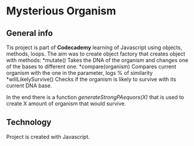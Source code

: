 # Mysterious Organism

## General info

Tis project is part of **Codecademy** learning of Javascript using objects, methods, loops.
The aim was to create object factory that creates object with methods:
*mutate()
    Takes the DNA of the organism and changes one of the bases to different one.
*compare(organism)
    Compares current organism with the one in the parameter, logs % of similarity
*willLikelySurvive()
    Checks if the organism is likely to survive with its current DNA base.

In the end there is a function *generateStrongPAequors(X)* that is used to create X amount of organism that would survive.

## Technology

Project is created with Javascript.
